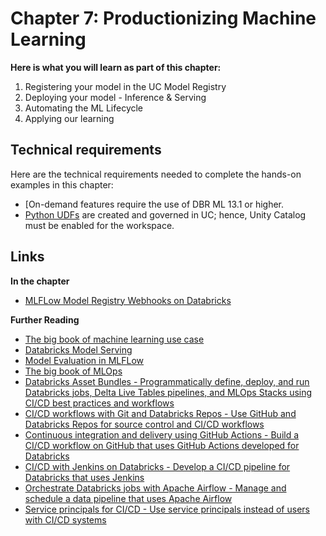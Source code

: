 # Chapter 7: Productionizing Machine Learning

**Here is what you will learn as part of this chapter:**
1. Registering your model in the UC Model Registry
2. Deploying your model - Inference & Serving
3. Automating the ML Lifecycle
4. Applying our learning

## Technical requirements 

Here are the technical requirements needed to complete the hands-on examples in this chapter:
- [On-demand features require the use of DBR ML 13.1 or higher.
- [Python UDFs](https://docs.databricks.com/en/udf/unity-catalog.html) are created and governed in UC; hence, Unity Catalog must be enabled for the workspace.
  
## Links

**In the chapter**
- [MLFLow Model Registry Webhooks on Databricks](https://docs.databricks.com/en/mlflow/model-registry-webhooks.html)

**Further Reading**
- [The big book of machine learning use case](https://www.databricks.com/resources/ebook/big-book-of-machine-learning-use-cases)
- [Databricks Model Serving](https://www.databricks.com/blog/2023/03/07/announcing-general-availability-databricks-model-serving.html)
- [Model Evaluation in MLFLow](https://www.databricks.com/blog/2022/04/19/model-evaluation-in-mlflow.html)
- [The big book of MLOps](https://www.databricks.com/resources/ebook/the-big-book-of-mlops)
- [Databricks Asset Bundles - Programmatically define, deploy, and run Databricks jobs, Delta Live Tables pipelines, and MLOps Stacks using CI/CD best practices and workflows](https://docs.databricks.com/en/dev-tools/bundles/index.html)
- [CI/CD workflows with Git and Databricks Repos - Use GitHub and Databricks Repos for source control and CI/CD workflows](https://docs.databricks.com/en/repos/ci-cd-techniques-with-repos.html)
- [Continuous integration and delivery using GitHub Actions - Build a CI/CD workflow on GitHub that uses GitHub Actions developed for Databricks](https://docs.databricks.com/en/dev-tools/ci-cd/ci-cd-github.html)
- [CI/CD with Jenkins on Databricks - Develop a CI/CD pipeline for Databricks that uses Jenkins](https://docs.databricks.com/en/dev-tools/ci-cd/ci-cd-jenkins.html)
- [Orchestrate Databricks jobs with Apache Airflow - Manage and schedule a data pipeline that uses Apache Airflow](https://docs.databricks.com/en/workflows/jobs/how-to/use-airflow-with-jobs.html)
- [Service principals for CI/CD - ​​Use service principals instead of users with CI/CD systems](https://docs.databricks.com/en/dev-tools/ci-cd/ci-cd-sp.html)
